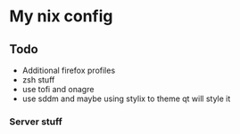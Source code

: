 # My nix config

## Todo

- Additional firefox profiles
- zsh stuff
- use tofi and onagre
- use sddm and maybe using stylix to theme qt will style it

### Server stuff
